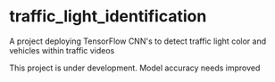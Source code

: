 # traffic_light_identification
A project deploying TensorFlow CNN's to detect traffic light color and vehicles within traffic videos

This project is under development. Model accuracy needs improved

